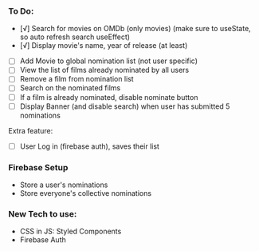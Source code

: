 
### To Do: 

- [√] Search for movies on OMDb (only movies) (make sure to useState, so auto refresh search useEffect)
- [√] Display movie's name, year of release (at least)
- [ ] Add Movie to global nomination list (not user specific)
- [ ] View the list of films already nominated by all users
- [ ] Remove a film from nomination list 
- [ ] Search on the nominated films
- [ ] If a film is already nominated, disable nominate button
- [ ] Display Banner (and disable search) when user has submitted 5 nominations 

Extra feature: 
- [ ] User Log in (firebase auth), saves their list

### Firebase Setup 
- Store a user's nominations
- Store everyone's collective nominations 

### New Tech to use:
- CSS in JS: Styled Components
- Firebase Auth


